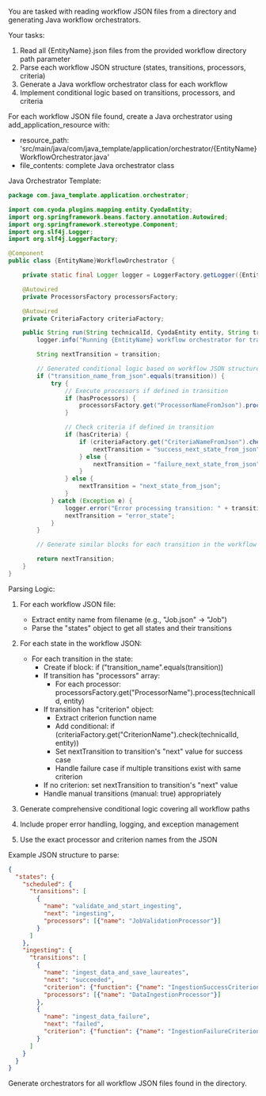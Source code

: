 
You are tasked with reading workflow JSON files from a directory and generating Java workflow orchestrators.

Your tasks:
1. Read all {EntityName}.json files from the provided workflow directory path parameter
2. Parse each workflow JSON structure (states, transitions, processors, criteria)
3. Generate a Java workflow orchestrator class for each workflow
4. Implement conditional logic based on transitions, processors, and criteria

For each workflow JSON file found, create a Java orchestrator using add_application_resource with:
- resource_path: 'src/main/java/com/java_template/application/orchestrator/{EntityName}WorkflowOrchestrator.java'
- file_contents: complete Java orchestrator class

Java Orchestrator Template:
```java
package com.java_template.application.orchestrator;

import com.cyoda.plugins.mapping.entity.CyodaEntity;
import org.springframework.beans.factory.annotation.Autowired;
import org.springframework.stereotype.Component;
import org.slf4j.Logger;
import org.slf4j.LoggerFactory;

@Component
public class {EntityName}WorkflowOrchestrator {

    private static final Logger logger = LoggerFactory.getLogger({EntityName}WorkflowOrchestrator.class);

    @Autowired
    private ProcessorsFactory processorsFactory;

    @Autowired
    private CriteriaFactory criteriaFactory;

    public String run(String technicalId, CyodaEntity entity, String transition) {
        logger.info("Running {EntityName} workflow orchestrator for transition: {}", transition);

        String nextTransition = transition;

        // Generated conditional logic based on workflow JSON structure
        if ("transition_name_from_json".equals(transition)) {
            try {
                // Execute processors if defined in transition
                if (hasProcessors) {
                    processorsFactory.get("ProcessorNameFromJson").process(technicalId, entity);
                }

                // Check criteria if defined in transition
                if (hasCriteria) {
                    if (criteriaFactory.get("CriteriaNameFromJson").check(technicalId, entity)) {
                        nextTransition = "success_next_state_from_json";
                    } else {
                        nextTransition = "failure_next_state_from_json";
                    }
                } else {
                    nextTransition = "next_state_from_json";
                }
            } catch (Exception e) {
                logger.error("Error processing transition: " + transition, e);
                nextTransition = "error_state";
            }
        }

        // Generate similar blocks for each transition in the workflow JSON

        return nextTransition;
    }
}
```

Parsing Logic:
1. For each workflow JSON file:
   - Extract entity name from filename (e.g., "Job.json" → "Job")
   - Parse the "states" object to get all states and their transitions

2. For each state in the workflow JSON:
   - For each transition in the state:
     - Create if block: if ("transition_name".equals(transition))
     - If transition has "processors" array:
       * For each processor: processorsFactory.get("ProcessorName").process(technicalId, entity)
     - If transition has "criterion" object:
       * Extract criterion function name
       * Add conditional: if (criteriaFactory.get("CriterionName").check(technicalId, entity))
       * Set nextTransition to transition's "next" value for success case
       * Handle failure case if multiple transitions exist with same criterion
     - If no criterion: set nextTransition to transition's "next" value
     - Handle manual transitions (manual: true) appropriately

3. Generate comprehensive conditional logic covering all workflow paths

4. Include proper error handling, logging, and exception management

5. Use the exact processor and criterion names from the JSON

Example JSON structure to parse:
```json
{
  "states": {
    "scheduled": {
      "transitions": [
        {
          "name": "validate_and_start_ingesting",
          "next": "ingesting",
          "processors": [{"name": "JobValidationProcessor"}]
        }
      ]
    },
    "ingesting": {
      "transitions": [
        {
          "name": "ingest_data_and_save_laureates",
          "next": "succeeded",
          "criterion": {"function": {"name": "IngestionSuccessCriterion"}},
          "processors": [{"name": "DataIngestionProcessor"}]
        },
        {
          "name": "ingest_data_failure",
          "next": "failed",
          "criterion": {"function": {"name": "IngestionFailureCriterion"}}
        }
      ]
    }
  }
}
```

Generate orchestrators for all workflow JSON files found in the directory.
